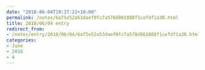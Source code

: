 ```yaml
---
date: "2018-06-04T19:37:22+10:00"
permalink: /notes/6af5e52a53daef0fc7a578d861888f1cefdf1a38.html
title: 2018/06/04 entry
redirect_from:
- /notes/entry/2018/06/04/6af5e52a53daef0fc7a578d861888f1cefdf1a38.html
categories:
- June
- 2018
- 4
---
```

